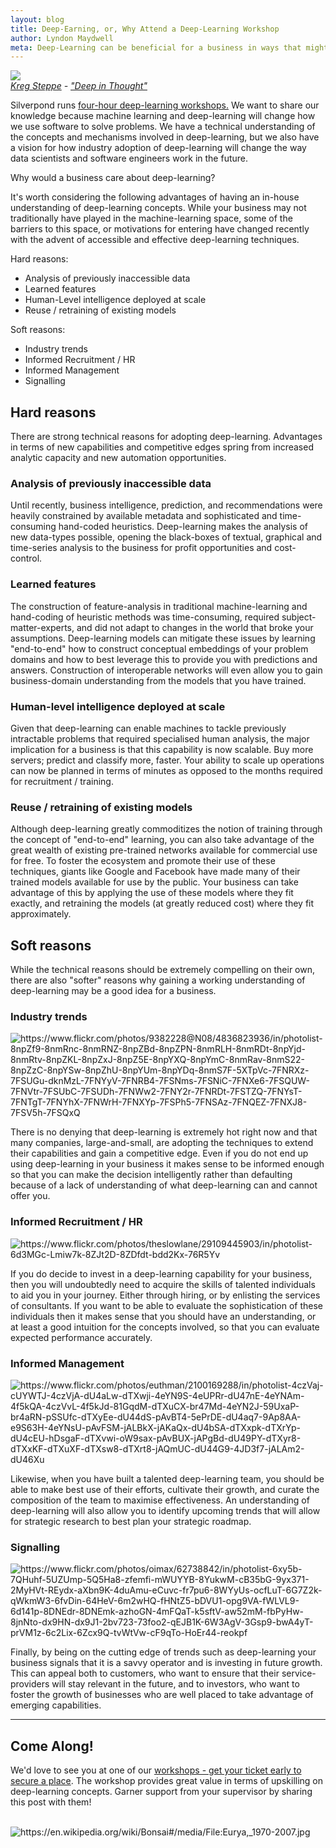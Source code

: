 ```yaml
---
layout: blog
title: Deep-Earning, or, Why Attend a Deep-Learning Workshop
author: Lyndon Maydwell
meta: Deep-Learning can be beneficial for a business in ways that might not be obvious at first...
---
```


<p class="attribution">
	<img src="/img/blog/deep-earning/bizbrain2.png" class="image fit" />
	<br />
	<em>
		<a href="https://www.flickr.com/photos/spyndle/">Kreg Steppe</a> -
		<a href="https://www.flickr.com/photos/spyndle/2884915815/in/photolist-5oVWXR-eir4MA-b7azHv-8tCQab-a3LXyD-dvUk8q-53FP23-bxk8uc-8H8MQE-8VEK6Y-8ZXpLt-nMScFA-F8eKz9-qVZCHB-g3BZ3S-61CxCh-3Qm2ky-7L73Bw-4vnTeR-kxPtyi-9ZFFND-9g4SXt-9aBSAe-g1NWR-9sd9XG-a3MeZm-8vjcGb-8MZtLb-6inrDn-eEBcmB-5H5P7u-musbQ-5LxPYn-8mH7C3-31FKVp-dyUKKU-7rCxHu-pmtEyX-bvEJGe-5xKMjv-qN2QZJ-4XXG7L-ejezxy-5mdGnT-pbeMb9-6s9rKv-Cr51L-qGvLRQ-aqjLH-8NQ9WX">"Deep in Thought"</a>
	</em>
</p>


Silverpond runs
[ four-hour deep-learning workshops.](http://silverpond.com.au/workshops)
We want to share our knowledge
because machine learning and deep-learning will change how we use software to
solve problems. We have a technical understanding of the concepts and mechanisms
involved in deep-learning, but we also have a vision for how industry
adoption of deep-learning will change the way data scientists and software
engineers work in the future.

Why would a business care about deep-learning?

<!--more-->

It's worth considering the following advantages of having an
in-house understanding of deep-learning concepts. While your
business may not traditionally have played in the machine-learning
space, some of the barriers to this space, or motivations for
entering have changed recently with the advent of accessible
and effective deep-learning techniques.

Hard reasons:

* Analysis of previously inaccessible data
* Learned features
* Human-Level intelligence deployed at scale
* Reuse / retraining of existing models

Soft reasons:

* Industry trends
* Informed Recruitment / HR
* Informed Management
* Signalling

## Hard reasons

There are strong technical reasons for adopting deep-learning.
Advantages in terms of new capabilities and competitive
edges spring from increased analytic capacity and new automation
opportunities.

### Analysis of previously inaccessible data

Until recently, business intelligence, prediction, and recommendations
were heavily constrained by available metadata and sophisticated and
time-consuming hand-coded heuristics. Deep-learning makes the analysis
of new data-types possible, opening the black-boxes of textual, graphical
and time-series analysis to the business for profit opportunities
and cost-control.

### Learned features

The construction of feature-analysis in traditional machine-learning and
hand-coding of heuristic methods was time-consuming, required
subject-matter-experts, and did not adapt to changes in the world that
broke your assumptions. Deep-learning models can mitigate these issues
by learning "end-to-end" how to construct conceptual embeddings of
your problem domains and how to best leverage this to provide you with
predictions and answers. Construction of interoperable networks will
even allow you to gain business-domain understanding from the models that you
have trained.

### Human-level intelligence deployed at scale

Given that deep-learning can enable machines to tackle previously
intractable problems that required specialised human analysis,
the major implication for a business is that this capability is
now scalable. Buy more servers; predict and classify more, faster.
Your ability to scale up operations can now be planned in terms of
minutes as opposed to the months required for recruitment / training.

### Reuse / retraining of existing models

Although deep-learning greatly commoditizes the notion of training
through the concept of "end-to-end" learning, you can also take
advantage of the great wealth of existing pre-trained networks
available for commercial use for free. To foster the ecosystem
and promote their use of these techniques, giants like Google
and Facebook have made many of their trained models available
for use by the public. Your business can take advantage of this
by applying the use of these models where they fit exactly, and
retraining the models (at greatly reduced cost) where they fit approximately.

## Soft reasons

While the technical reasons should be extremely compelling on their
own, there are also "softer" reasons why gaining a working
understanding of deep-learning may be a good idea for a business.

### Industry trends

<img title="https://www.flickr.com/photos/9382228@N08/4836823936/in/photolist-8npZf9-8nmRnc-8nmRNZ-8npZBd-8npZPN-8nmRLH-8nmRDt-8npYjd-8nmRtv-8npZKL-8npZxJ-8npZ5E-8npYXQ-8npYmC-8nmRav-8nmS22-8npZzC-8npYSw-8npZhU-8npYUm-8npYDq-8nmS7F-5XTpVc-7FNRXz-7FSUGu-dknMzL-7FNYyV-7FNRB4-7FSNms-7FSNiC-7FNXe6-7FSQUW-7FNVtr-7FSUbC-7FSUDh-7FNWw2-7FNY2r-7FNRDt-7FSTZQ-7FNYsT-7FNTgT-7FNYhX-7FNWrH-7FNXYp-7FSPh5-7FNSAz-7FNQEZ-7FNXJ8-7FSV5h-7FSQxQ" src="/img/blog/deep-earning/trends.png" />

There is no denying that deep-learning is extremely hot right now
and that many companies, large-and-small, are adopting the
techniques to extend their capabilities and gain a competitive edge.
Even if you do not end up using deep-learning in your business
it makes sense to be informed enough so that you can make the
decision intelligently rather than defaulting because of
a lack of understanding of what deep-learning can and cannot offer you.

### Informed Recruitment / HR

<img title="https://www.flickr.com/photos/theslowlane/29109445903/in/photolist-6d3MGc-Lmiw7k-8ZJt2D-8ZDfdt-bdd2Kx-76R5Yv" src="/img/blog/deep-earning/hr.png" />

If you do decide to invest in a deep-learning capability for your business,
then you will undoubtedly need to acquire the skills of talented
individuals to aid you in your journey. Either through hiring, or
by enlisting the services of consultants. If you want to be able
to evaluate the sophistication of these individuals then it makes
sense that you should have an understanding, or at least a good
intuition for the concepts involved, so that you can evaluate
expected performance accurately.

### Informed Management

<img title="https://www.flickr.com/photos/euthman/2100169288/in/photolist-4czVaj-cUYWTJ-4czVjA-dU4aLw-dTXwji-4eYN9S-4eUPRr-dU47nE-4eYNAm-4f5kQA-4czVvL-4f5kJd-81GqdM-dTXuCX-br47Md-4eYN2J-59UxaP-br4aRN-pSSUfc-dTXyEe-dU44dS-pAvBT4-5ePrDE-dU4aq7-9Ap8AA-e9S63H-4eYNsU-pAvFSM-jALBkX-jAKaQx-dU4bSA-dTXxpk-dTXrYp-dU4cEU-hDsgaF-dTXvwi-oW9sax-pAvBUX-jAPgBd-dU49PY-dTXyr8-dTXxKF-dTXuXF-dTXsw8-dTXrt8-jAQmUC-dU44G9-4JD3f7-jALAm2-dU46Xu" src="/img/blog/deep-earning/management.jpg " />

Likewise, when you have built a talented deep-learning team, you
should be able to make best use of their efforts, cultivate their
growth, and curate the composition of the team to maximise effectiveness.
An understanding of deep-learning will also allow you to identify
upcoming trends that will allow for strategic research to best
plan your strategic roadmap.

### Signalling

<img title="https://www.flickr.com/photos/oimax/62738842/in/photolist-6xy5b-7QHuhf-5UZUmp-5Q5Ha8-zfemfi-mWUYYB-8YukwM-cB35bG-9yx371-2MyHVt-REydx-aXbn9K-4duAmu-eCuvc-fr7pu6-8WYyUs-ocfLuT-6G7Z2k-qWkmW3-6fvDin-64HeV-6m2wHQ-fHNtZ5-bDVU1-opg9VA-fWLVL9-6d141p-8DNEdr-8DNEmk-azhoGN-4mFQaT-k5sftV-aw52mM-fbPyHw-8jnNto-dx9HN-dx9J1-2bv723-73foo2-qEJB1K-6W3AgV-3Gsp9-bwA4yT-prVM1z-6c2Lix-6Zcx9Q-tvWtVw-cF9qTo-HoEr44-reokpf" src="/img/blog/deep-earning/signal.png" />

Finally, by being on the cutting edge of trends such as deep-learning
your business signals that it is a savvy operator and is investing
in future growth. This can appeal both to customers, who want to ensure
that their service-providers will stay relevant in the future, and
to investors, who want to foster the growth of businesses who are
well placed to take advantage of emerging capabilities.

---

## Come Along!

We'd love to see you at one of our [workshops - get your ticket early to secure a place](/workshops).
The workshop provides great value in terms of upskilling on deep-learning concepts.
Garner support from your supervisor by sharing this post with them! 

<br />

<img title="https://en.wikipedia.org/wiki/Bonsai#/media/File:Eurya,_1970-2007.jpg" src="/img/blog/deep-earning/bonsai.jpg" />
